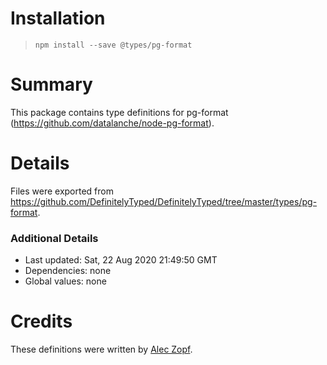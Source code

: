 # Installation
> `npm install --save @types/pg-format`

# Summary
This package contains type definitions for pg-format (https://github.com/datalanche/node-pg-format).

# Details
Files were exported from https://github.com/DefinitelyTyped/DefinitelyTyped/tree/master/types/pg-format.

### Additional Details
 * Last updated: Sat, 22 Aug 2020 21:49:50 GMT
 * Dependencies: none
 * Global values: none

# Credits
These definitions were written by [Alec Zopf](https://github.com/zopf).
